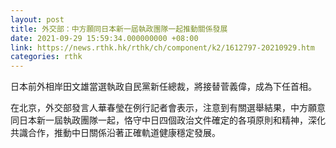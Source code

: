 ```yaml
---
layout: post
title: 外交部：中方願同日本新一屆執政團隊一起推動關係發展
date: 2021-09-29 15:59:34.000000000 +08:00
link: https://news.rthk.hk/rthk/ch/component/k2/1612797-20210929.htm
categories: rthk
---
```


日本前外相岸田文雄當選執政自民黨新任總裁，將接替菅義偉，成為下任首相。

在北京，外交部發言人華春瑩在例行記者會表示，注意到有關選舉結果，中方願意同日本新一屆執政團隊一起，恪守中日四個政治文件確定的各項原則和精神，深化共識合作，推動中日關係沿著正確軌道健康穩定發展。
